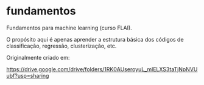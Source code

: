 # fundamentos

Fundamentos para machine learning (curso FLAI).

O propósito aqui é apenas aprender a estrutura básica dos códigos de classificação, regressão, clusterização, etc.

Originalmente criado em:

https://drive.google.com/drive/folders/1RK0AUseroyuL_mlELXS3taTjNpNVUubf?usp=sharing
